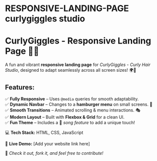 # RESPONSIVE-LANDING-PAGE curlygiggles studio
# **CurlyGiggles - Responsive Landing Page** 🎨✨  

A fun and vibrant **responsive landing page** for *CurlyGiggles - Curly Hair Studio*, designed to adapt seamlessly across all screen sizes! 🌍📱  

## **Features:**  
✅ **Fully Responsive** – Uses `@media` queries for smooth adaptability.  
✅ **Dynamic Navbar** – Changes to a **hamburger menu** on small screens. 🍔  
✅ **Smooth Transitions** – Animated scrolling & menu interactions. 🎭  
✅ **Modern Layout** – Built with **Flexbox & Grid** for a clean UI.  
✅ **Fun Theme** – Includes a 🎵 *song feature* to add a unique touch!  

💻 **Tech Stack:** HTML, CSS, JavaScript  

🔗 **Live Demo:** [Add your website link here]  

🚀 *Check it out, fork it, and feel free to contribute!*
